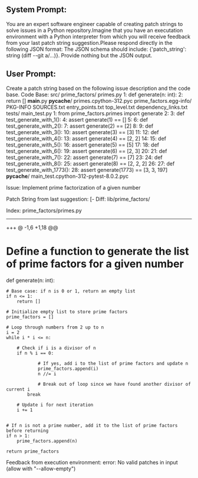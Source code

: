 System Prompt:
----------------
You are an expert software engineer capable of creating patch strings to solve issues in a Python repository.Imagine that you have an executation environment with a Python interpreter from which you will receive feedback from your last patch string suggestion.Please respond directly in the following JSON format: The JSON schema should include: {'patch_string': string (diff --git a/...)}. Provide nothing but the JSON output.

User Prompt:
--------------
Create a patch string based on the following issue description and the code base.
Code Base:
src/
    prime_factors/
        primes.py
            1: def generate(n: int):
            2:     return []
        __main__.py
        __pycache__/
            primes.cpython-312.pyc
    prime_factors.egg-info/
        PKG-INFO
        SOURCES.txt
        entry_points.txt
        top_level.txt
        dependency_links.txt
tests/
    main_test.py
        1: from prime_factors.primes import generate
        2: 
        3: def test_generate_with_1():
        4:     assert generate(1) == []
        5: 
        6: def test_generate_with_2():
        7:     assert generate(2) == [2]
        8: 
        9: def test_generate_with_3():
        10:     assert generate(3) == [3]
        11: 
        12: def test_generate_with_4():
        13:     assert generate(4) == [2, 2]
        14: 
        15: def test_generate_with_5():
        16:     assert generate(5) == [5]
        17: 
        18: def test_generate_with_6():
        19:     assert generate(6) == [2, 3]
        20: 
        21: def test_generate_with_7():
        22:     assert generate(7) == [7]
        23: 
        24: def test_generate_with_8():
        25:     assert generate(8) == [2, 2, 2]
        26: 
        27: def test_generate_with_1773():
        28:     assert generate(1773) == [3, 3, 197]
    __pycache__/
        main_test.cpython-312-pytest-8.0.2.pyc

Issue:
Implement prime factorization of a given number

Patch String from last suggestion:
[-
 Diff: lib/prime_factors/

Index: prime_factors/primes.py

----
+++ 
@ -1,6 +1,18 @@
# Define a function to generate the list of prime factors for a given number

def generate(n: int):

    # Base case: if n is 0 or 1, return an empty list
    if n <= 1:
        return []

    # Initialize empty list to store prime factors
    prime_factors = []

    # Loop through numbers from 2 up to n
    i = 2
    while i * i <= n:

        # Check if i is a divisor of n
        if n % i == 0:
            
                # If yes, add i to the list of prime factors and update n
                prime_factors.append(i)
                n //= i

                # Break out of loop since we have found another divisor of current i
            break

        # Update i for next iteration
        i += 1

    
    # If n is not a prime number, add it to the list of prime factors before returning
    if n > 1:
        prime_factors.append(n)

    return prime_factors
Feedback from execution environment:
error: No valid patches in input (allow with "--allow-empty")
